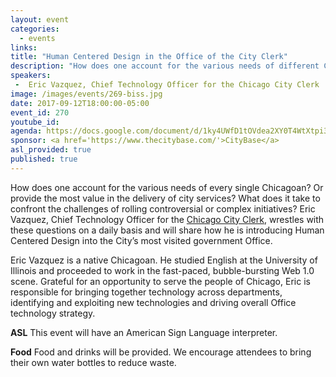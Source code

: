 ```yaml
---
layout: event
categories:
  - events
links:
title: "Human Centered Design in the Office of the City Clerk"
description: "How does one account for the various needs of different Chicagoans? Or provide the most value in the delivery of the services? Or rollout a controversial initiative?  Eric Vazquez, Chief Technology Officer for the [Chicago City Clerk](http://www.chicityclerk.com/), will be sharing how he is introducing Human Centered Design into the City’s most visited government Office."
speakers:
 -  Eric Vazquez, Chief Technology Officer for the Chicago City Clerk
image: /images/events/269-biss.jpg
date: 2017-09-12T18:00:00-05:00
event_id: 270
youtube_id:
agenda: https://docs.google.com/document/d/1ky4UWfD1tOVdea2XY0T4WtXtpi33VM3jiJzU-Nr9FPo/edit#
sponsor: <a href='https://www.thecitybase.com/'>CityBase</a>
asl_provided: true
published: true
---
```


How does one account for the various needs of every single Chicagoan? Or provide the most value in the delivery of city services? What does it take to confront the challenges of rolling controversial or complex initiatives?  Eric Vazquez, Chief Technology Officer for the [Chicago City Clerk](http://www.chicityclerk.com/), wrestles with these questions on a daily basis and will share how he is introducing Human Centered Design into the City’s most visited government Office.

Eric Vazquez is a native Chicagoan. He studied English at the University of Illinois and proceeded to work in the fast-paced, bubble-bursting Web 1.0 scene. Grateful for an opportunity to serve the people of Chicago, Eric is responsible for bringing together technology across departments, identifying and exploiting new technologies and driving overall Office technology strategy.


**ASL** This event will have an American Sign Language interpreter.

**Food** Food and drinks will be provided. We encourage attendees to bring their own water bottles to reduce waste.
